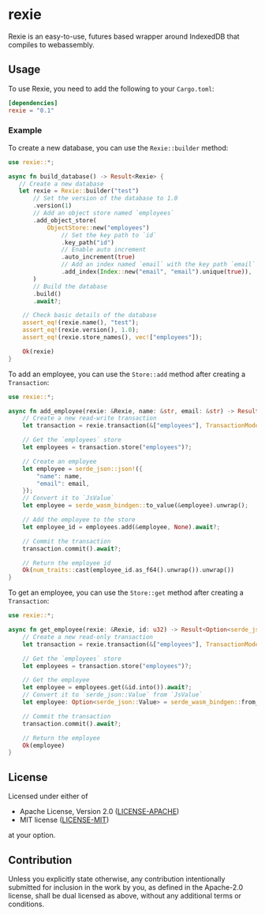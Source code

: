 # rexie

Rexie is an easy-to-use, futures based wrapper around IndexedDB that compiles to webassembly.

## Usage

To use Rexie, you need to add the following to your `Cargo.toml`:

```toml
[dependencies]
rexie = "0.1"
```

### Example

To create a new database, you can use the `Rexie::builder` method:

```rust
use rexie::*;

async fn build_database() -> Result<Rexie> {
   // Create a new database
   let rexie = Rexie::builder("test")
       // Set the version of the database to 1.0
       .version(1)
       // Add an object store named `employees`
       .add_object_store(
           ObjectStore::new("employees")
               // Set the key path to `id`
               .key_path("id")
               // Enable auto increment
               .auto_increment(true)
               // Add an index named `email` with the key path `email` with unique enabled
               .add_index(Index::new("email", "email").unique(true)),
       )
       // Build the database
       .build()
       .await?;

    // Check basic details of the database
    assert_eq!(rexie.name(), "test");
    assert_eq!(rexie.version(), 1.0);
    assert_eq!(rexie.store_names(), vec!["employees"]);

    Ok(rexie)
}
```

To add an employee, you can use the `Store::add` method after creating a `Transaction`:

```rust
use rexie::*;

async fn add_employee(rexie: &Rexie, name: &str, email: &str) -> Result<u32> {
    // Create a new read-write transaction
    let transaction = rexie.transaction(&["employees"], TransactionMode::ReadWrite)?;

    // Get the `employees` store
    let employees = transaction.store("employees")?;

    // Create an employee
    let employee = serde_json::json!({
        "name": name,
        "email": email,
    });
    // Convert it to `JsValue`
    let employee = serde_wasm_bindgen::to_value(&employee).unwrap();

    // Add the employee to the store
    let employee_id = employees.add(&employee, None).await?;

    // Commit the transaction
    transaction.commit().await?;

    // Return the employee id
    Ok(num_traits::cast(employee_id.as_f64().unwrap()).unwrap())
}
```

To get an employee, you can use the `Store::get` method after creating a `Transaction`:

```rust
use rexie::*;

async fn get_employee(rexie: &Rexie, id: u32) -> Result<Option<serde_json::Value>> {
    // Create a new read-only transaction
    let transaction = rexie.transaction(&["employees"], TransactionMode::ReadOnly)?;

    // Get the `employees` store
    let employees = transaction.store("employees")?;

    // Get the employee
    let employee = employees.get(&id.into()).await?;
    // Convert it to `serde_json::Value` from `JsValue`
    let employee: Option<serde_json::Value> = serde_wasm_bindgen::from_value(employee).unwrap();

    // Commit the transaction
    transaction.commit().await?;

    // Return the employee
    Ok(employee)
}
```

## License

Licensed under either of

- Apache License, Version 2.0 ([LICENSE-APACHE](LICENSE-APACHE))
- MIT license ([LICENSE-MIT](LICENSE-MIT))

at your option.

## Contribution

Unless you explicitly state otherwise, any contribution intentionally submitted for inclusion in the work by you, as
defined in the Apache-2.0 license, shall be dual licensed as above, without any additional terms or conditions.
